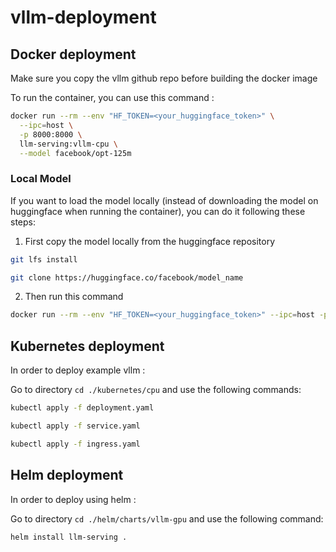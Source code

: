# vllm-deployment

## Docker deployment

Make sure you copy the vllm github repo before building the docker image

To run the container, you can use this command :

```bash
docker run --rm --env "HF_TOKEN=<your_huggingface_token>" \
  --ipc=host \
  -p 8000:8000 \
  llm-serving:vllm-cpu \
  --model facebook/opt-125m
```

### Local Model

If you want to load the model locally (instead of downloading the model on huggingface when running the container), you can do it following these steps:

1. First copy the model locally from the huggingface repository
```bash
git lfs install
```

```bash
git clone https://huggingface.co/facebook/model_name
```

2. Then run this command

```bash
docker run --rm --env "HF_TOKEN=<your_huggingface_token>" --ipc=host -p 8000:8000 -v path/to/local/clone/model:/root/.cache/huggingface lancelotmarti/llm-serving python vllm/entrypoints/openai/api_server.py --model /root/.cache/huggingface/model_name
```


## Kubernetes deployment
In order to deploy example vllm :

Go to directory `cd ./kubernetes/cpu` and use the following commands:

```bash
kubectl apply -f deployment.yaml
```

```bash
kubectl apply -f service.yaml
```

```bash
kubectl apply -f ingress.yaml
```


## Helm deployment
In order to deploy using helm :

Go to directory `cd ./helm/charts/vllm-gpu` and use the following command:

```bash
helm install llm-serving .
```
